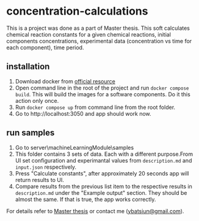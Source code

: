 # concentration-calculations

This is a project was done as a part of Master thesis. This soft calculates chemical reaction constants for a given chemical reactions, initial components concentrations,
experimental data (concentration vs time for each component), time period.

## installation

1. Download docker from [official resource](https://docs.docker.com/get-docker/)
2. Open command line in the root of the project and run `docker compose build`. This will build the images for a software components. Do it this action only once.
3. Run `docker compose up` from command line from the root folder.
4. Go to http://localhost:3050 and app should work now.

## run samples

1. Go to server\machineLearningModule\samples
2. This folder contains 3 sets of data. Each with a different purpose.From UI set configuration and experimantal values from `description.md` and `input.json` respectively.
3. Press "Calculate constants", after approximately 20 seconds app will return results to UI.
4. Compare results from the previous list item to the respective results in `description.md` under the "Example output" section. They should be almost the same.
  If that is true, the app works correctly.
  
  
For details refer to [Master thesis](https://drive.google.com/file/d/1OCu9oY4p88GcZwdZEF55ZjX6YaZYkVEp/view?usp=sharing) or contact me (ybatsiun@gmail.com).
